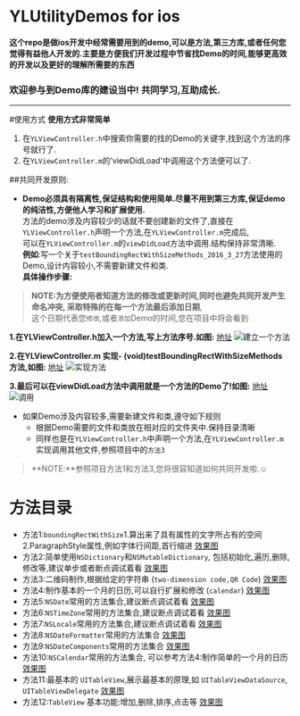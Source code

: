 
# YLUtilityDemos  for  ios

**这个repo是做ios开发中经常需要用到的demo,可以是方法,第三方库,或者任何您觉得有益他人开发的.主要是方便我们开发过程中节省找Demo的时间,能够更高效的开发以及更好的理解所需要的东西**

### 欢迎参与到Demo库的建设当中! 共同学习,互助成长.
-----------

#使用方式
**使用方式非常简单**

1. 在`YLViewController.h`中搜索你需要的找的Demo的关键字,找到这个方法的序号就行了.
2. 在`YLViewController.m`的'viewDidLoad'中调用这个方法便可以了.

##共同开发原则:  

- **Demo必须具有隔离性,保证结构和使用简单.尽量不用到第三方库,保证demo的纯洁性,方便他人学习和扩展使用.**    
  方法的demo涉及内容较少的话就不要创建新的文件了,直接在`YLViewController.h`声明一个方法,在`YLViewController.m`完成后,  
  可以在`YLViewController.m`的`viewDidLoad`方法中调用.结构保持非常清晰.    
  **例如**:写一个关于`testBoundingRectWithSizeMethods_2016_3_27`方法使用的Demo,设计内容较小,不需要新建文件和类.   
  **具体操作步骤:**  
>  **NOTE:**为方便使用者知道方法的修改或更新时间,同时也避免共同开发产生命名冲突, 采取特殊的在每一个方法最后**添加日期**,  
>  这个日期代表您`修改`,或者`添加`Demo的时间,您在项目中将会看到  

 **1.在YLViewController.h加入一个方法,写上方法序号.如图:** [地址](https://raw.githubusercontent.com/jxjgssylsg/YLResources/master/Introduction_01.png)
 ![建立一个方法](http://img.blog.csdn.net/20160422155914604)

 **2.在YLViewController.m 实现- (void)testBoundingRectWithSizeMethods 方法,如图:**  [地址](https://raw.githubusercontent.com/jxjgssylsg/YLResources/master/Introduction_02.png)
   ![实现方法](http://img.blog.csdn.net/20160422162531050)  
 
 **3.最后可以在viewDidLoad方法中调用就是一个方法的Demo了!如图:** [地址](https://raw.githubusercontent.com/jxjgssylsg/YLResources/master/Introduction_03.png)
    ![调用](http://img.blog.csdn.net/20160422163050552)

* 如果Demo涉及内容较多,需要新建文件和类,遵守如下规则    
    * 根据Demo需要的文件和类放在相对应的文件夹中.保持目录清晰
    * 同样也是在`YLViewController.h`中声明一个方法,在`YLViewController.m`实现调用其他文件,参照项目中的`方法3`
 
>**NOTE:**参照项目方法1和方法3,您将很容知道如何共同开发啦.☺   

# 方法目录

- 方法1:`boundingRectWithSize`1.算出来了具有属性的文字所占有的空间 2.ParagraphStyle属性,例如字体行间距,首行缩进
       [效果图](https://raw.githubusercontent.com/jxjgssylsg/YLResources/master/method_1.png)
- 方法2:简单使用`NSDictionary`和`NSMutableDictionary`, 包括初始化,遍历,删除,修改等,建议单步或者断点调试着看
       [效果图](https://raw.githubusercontent.com/jxjgssylsg/YLResources/master/method_2.png)
- 方法3:二维码制作,根据给定的字符串 (`two-dimension code,QR Code`)
       [效果图](https://raw.githubusercontent.com/jxjgssylsg/YLResources/master/method_3.png)
- 方法4:制作基本的一个月的日历,可以自行扩展和修改 (`calendar`)
       [效果图](https://raw.githubusercontent.com/jxjgssylsg/YLResources/master/method_4.png)
- 方法5:`NSDate`常用的方法集合,建议断点调试着看
       [效果图](https://raw.githubusercontent.com/jxjgssylsg/YLResources/master/method_5.png)  
- 方法6:`NSTimeZone`常用的方法集合,建议断点调试着看
       [效果图](https://raw.githubusercontent.com/jxjgssylsg/YLResources/master/method_6.png)  
- 方法7:`NSLocale`常用的方法集合,建议断点调试着看
       [效果图](https://raw.githubusercontent.com/jxjgssylsg/YLResources/master/method_7.png)  
- 方法8:`NSDateFormatter`常用的方法集合
       [效果图](https://raw.githubusercontent.com/jxjgssylsg/YLResources/master/method_8.png) 
- 方法9:`NSDateComponents`常用的方法集合
       [效果图](https://raw.githubusercontent.com/jxjgssylsg/YLResources/master/method_9.png)
- 方法10:`NSCalendar`常用的方法集合, 可以参考方法4:制作简单的一个月的日历
       [效果图](https://raw.githubusercontent.com/jxjgssylsg/YLResources/master/method_10.png)
- 方法11:最基本的 `UITableView`,展示最基本的原理,如 `UITableViewDataSource`, `UITableViewDelegate`
       [效果图](https://raw.githubusercontent.com/jxjgssylsg/YLResources/master/method_11.png)
- 方法12:`TableView` 基本功能:增加,删除,排序,点击等
       [效果图](https://raw.githubusercontent.com/jxjgssylsg/YLResources/master/method_12.gif)
